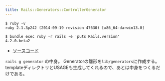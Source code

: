 ```yaml
---
title: Rails::Generators::ControllerGenerator
---
```


```
$ ruby -v
ruby 2.1.3p242 (2014-09-19 revision 47630) [x86_64-darwin13.0]
```

```
$ bundle exec ruby -r rails -e 'puts Rails.version'
4.2.0.beta2
```

* [ソースコード](https://github.com/rails/rails/blob/v4.2.0.beta2/railties/lib/rails/generators/rails/generator/generator_generator.rb)

`rails g generator` の中身。
Generatorの雛形を`lib/generators`に作成する。
templateディレクトリとUSAGEも生成してくれるので、あとは中身をつくるだけである。
